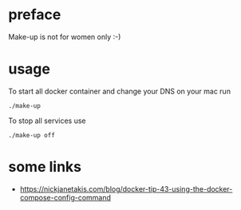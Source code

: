 # preface
Make-up is not for women only :-)

# usage

To start all docker container and change your DNS on your mac run
```
./make-up
```

To stop all services use
```
./make-up off
```

# some links
* https://nickjanetakis.com/blog/docker-tip-43-using-the-docker-compose-config-command
